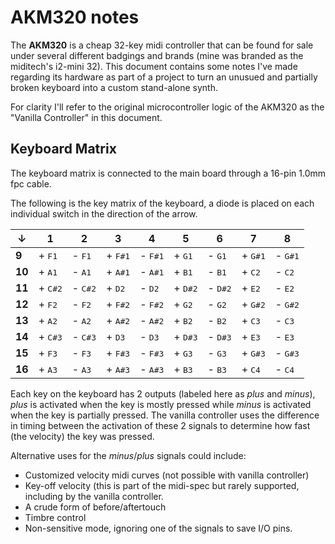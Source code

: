# AKM320 notes

The **AKM320** is a cheap 32-key midi controller that can be found for sale under several different badgings and brands (mine was branded as the miditech's i2-mini 32). This document contains some notes I've made regarding its hardware as part of a project to turn an unusued and partially broken keyboard into a custom stand-alone synth.

<insert photo of keyboard>

For clarity I'll refer to the original microcontroller logic of the AKM320 as the "Vanilla Controller" in this document.
  
## Keyboard Matrix

The keyboard matrix is connected to the main board through a 16-pin 1.0mm fpc cable.
  
<insert photo of cable>

The following is the key matrix of the keyboard, a <insert resistance> diode is placed on each individual switch in the direction of the arrow.

  |  ↓   | 1 | 2 | 3 | 4 | 5 | 6 | 7 | 8 |
|------|---|---|---|---|---|---|---|---|
| **9**|+ <kbd>F1</kbd>|- <kbd>F1</kbd>|+ <kbd>F#1</kbd>|- <kbd>F#1</kbd>|+ <kbd>G1</kbd>|- <kbd>G1</kbd>|+ <kbd>G#1</kbd>|- <kbd>G#1</kbd>|
|**10**|+ <kbd>A1</kbd>|- <kbd>A1</kbd>|+ <kbd>A#1</kbd>|- <kbd>A#1</kbd>|+ <kbd>B1</kbd>|- <kbd>B1</kbd>|+ <kbd>C2</kbd>|- <kbd>C2</kbd>|
|**11**|+ <kbd>C#2</kbd>|- <kbd>C#2</kbd>|+ <kbd>D2</kbd>|- <kbd>D2</kbd>|+ <kbd>D#2</kbd>|- <kbd>D#2</kbd>|+ <kbd>E2</kbd>|- <kbd>E2</kbd>|
|**12**|+ <kbd>F2</kbd>|- <kbd>F2</kbd>|+ <kbd>F#2</kbd>|- <kbd>F#2</kbd>|+ <kbd>G2</kbd>|- <kbd>G2</kbd>|+ <kbd>G#2</kbd>|- <kbd>G#2</kbd>|
|**13**|+ <kbd>A2</kbd>|- <kbd>A2</kbd>|+ <kbd>A#2</kbd>|- <kbd>A#2</kbd>|+ <kbd>B2</kbd>|- <kbd>B2</kbd>|+ <kbd>C3</kbd>|- <kbd>C3</kbd>|
|**14**|+ <kbd>C#3</kbd>|- <kbd>C#3</kbd>|+ <kbd>D3</kbd>|- <kbd>D3</kbd>|+ <kbd>D#3</kbd>|- <kbd>D#3</kbd>|+ <kbd>E3</kbd>|- <kbd>E3</kbd>|
|**15**|+ <kbd>F3</kbd>|- <kbd>F3</kbd>|+ <kbd>F#3</kbd>|- <kbd>F#3</kbd>|+ <kbd>G3</kbd>|- <kbd>G3</kbd>|+ <kbd>G#3</kbd>|- <kbd>G#3</kbd>|
|**16**|+ <kbd>A3</kbd>|- <kbd>A3</kbd>|+ <kbd>A#3</kbd>|- <kbd>A#3</kbd>|+ <kbd>B3</kbd>|- <kbd>B3</kbd>|+ <kbd>C4</kbd>|- <kbd>C4</kbd>|
  
Each key on the keyboard has 2 outputs (labeled here as *plus* and *minus*), *plus* is activated when the key is mostly pressed while *minus* is activated when the key is partially pressed. The vanilla controller uses the difference in timing between the activation of these 2 signals to determine how fast (the velocity) the key was pressed. 

Alternative uses for the *minus*/*plus* signals could include:

* Customized velocity midi curves (not possible with vanilla controller)
* Key-off velocity (this is part of the midi-spec but rarely supported, including by the vanilla controller.
* A crude form of before/aftertouch 
* Timbre control
* Non-sensitive mode, ignoring one of the signals to save I/O pins.

